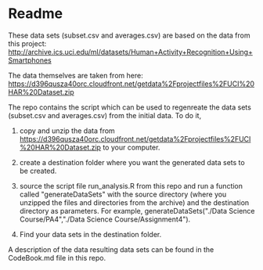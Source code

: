 # Readme
These data sets (subset.csv and averages.csv) are based on the data from this project:
http://archive.ics.uci.edu/ml/datasets/Human+Activity+Recognition+Using+Smartphones

The data themselves are taken from here:
https://d396qusza40orc.cloudfront.net/getdata%2Fprojectfiles%2FUCI%20HAR%20Dataset.zip

The repo contains the script which can be used to regenreate the data sets (subset.csv and averages.csv) from the initial data. To do it,
1) copy and unzip the data from https://d396qusza40orc.cloudfront.net/getdata%2Fprojectfiles%2FUCI%20HAR%20Dataset.zip to your computer.

2) create a destination folder where you want the generated data sets to be created.

3) source the script file run_analysis.R from this repo and run a function called "generateDataSets" with the source directory (where you unzipped the files and directories from the archive) and the destination directory as parameters. For example, generateDataSets("./Data Science Course/PA4","./Data Science Course/Assignment4").

4) Find your data sets in the destination folder.

A description of the data resulting data sets can be found in the CodeBook.md file in this repo.
